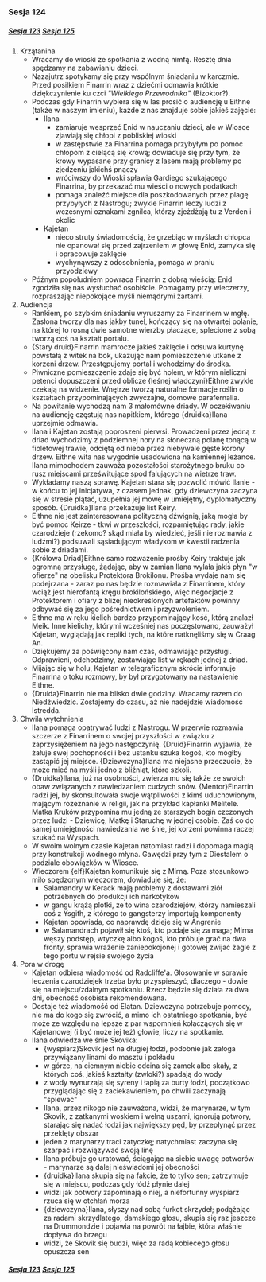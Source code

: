 ### Sesja 124
##### [Sesja 123](#sesja-123) [Sesja 125](#sesja-125)
1. Krzątanina
    - Wracamy do wioski ze spotkania z wodną nimfą. Resztę dnia spędzamy na zabawianiu dzieci.
    - Nazajutrz spotykamy się przy wspólnym śniadaniu w karczmie. Przed posiłkiem Finarrin wraz z dziećmi odmawia krótkie dziękczynienie ku czci _"Wielkiego Przewodnika"_ (Bizoktor?).
    - Podczas gdy Finarrin wybiera się w las prosić o audiencję u Eithne (także w naszym imieniu), każde z nas znajduje sobie jakieś zajęcie:
        - Ilana
            - zamiaruje wesprzeć Enid w nauczaniu dzieci, ale w Wiosce zjawiają się chłopi z pobliskiej wioski
            - w zastępstwie za Finarrina pomaga przybyłym po pomoc chłopom z cielącą się krową; dowiaduje się przy tym, że krowy wypasane przy granicy z lasem mają problemy po zjedzeniu jakichś pnączy
            - wróciwszy do Wioski spławia Gardiego szukającego Finarrina, by przekazać mu wieści o nowych podatkach
            - pomaga znaleźć miejsce dla poszkodowanych przez plagę przybyłych z Nastrogu; zwykle Finarrin leczy ludzi z wczesnymi oznakami zgnilca, którzy zjeżdżają tu z Verden i okolic
        - Kajetan
            - nieco struty świadomością, że grzebiąc w myślach chłopca nie opanował się przed zajrzeniem w głowę Enid, zamyka się i opracowuje zaklęcie
            - wychynąwszy z odosobnienia, pomaga w praniu przyodziewy
    - Późnym popołudniem powraca Finarrin z dobrą wieścią: Enid zgodziła się nas wysłuchać osobiście. Pomagamy przy wieczerzy, rozpraszając niepokojące myśli niemądrymi żartami.
2. Audiencja
    - Rankiem, po szybkim śniadaniu wyruszamy za Finarrinem w mgłę. Zasłona tworzy dla nas jakby tunel, kończący się na otwartej polanie, na której to rosną dwie samotne wierzby płaczące, splecione z sobą tworzą coś na kształt portalu.
    - {Stary druid}Finarrin mamrocze jakieś zaklęcie i odsuwa kurtynę powstałą z witek na bok, ukazując nam pomieszczenie utkane z korzeni drzew. Przestępujemy portal i wchodzimy do środka.
    - Piwniczne pomieszczenie zdaje się być holem, w którym nieliczni petenci dopuszczeni przed oblicze {leśnej władczyni}Eithne zwykle czekają na widzenie. Wnętrze tworzą naturalne formacje roślin o kształtach przypominających zwyczajne, domowe parafernalia.
    - Na powitanie wychodzą nam 3 małomówne driady. W oczekiwaniu na audiencję częstują nas napitkiem, którego {druidka}Ilana uprzejmie odmawia.
    - Ilana i Kajetan zostają poproszeni pierwsi. Prowadzeni przez jedną z driad wychodzimy z podziemnej nory na słoneczną polanę tonącą w fioletowej trawie, odciętą od nieba przez niebywale gęste korony drzew. Eithne wita nas wygodnie usadowiona na kamiennej leżance. Ilana mimochodem zauważa pozostałości starożytnego bruku co rusz miejscami prześwitujące spod falujących na wietrze traw.
    - Wykładamy naszą sprawę. Kajetan stara się pozwolić mówić Ilanie - w końcu to jej inicjatywa, z czasem jednak, gdy dziewczyna zaczyna się w stresie plątać, uzupełnia jej mowę w umiejętny, dyplomatyczny sposób. {Druidka}Ilana przekazuje list Keiry.
    - Eithne nie jest zainteresowana polityczną dźwignią, jaką mogła by być pomoc Keirze - tkwi w przeszłości, rozpamiętując rady, jakie czarodzieje (rzekomo? skąd miała by wiedzieć, jeśli nie rozmawia z ludźmi?) podsuwali sąsiadującym władykom w kwestii radzenia sobie z driadami.
    - {Królowa Driad}Eithne samo rozważenie prośby Keiry traktuje jak ogromną przysługę, żądając, aby w zamian Ilana wylała jakiś płyn "w ofierze" na obelisku Protektora Brokilonu. Prośba wydaje nam się podejrzana - zaraz po nas będzie rozmawiała z Finarrinem, który wciąż jest hierofantą kręgu brokilońskiego, więc negocjacje z Protektorem i ofiary z bliżej nieokreślonych artefaktów powinny odbywać się za jego pośrednictwem i przyzwoleniem.
    - Eithne ma w ręku kielich bardzo przypominający kość, którą znalazł Meik. Inne kielichy, którymi wcześniej nas poczęstowano, zauważył Kajetan, wyglądają jak repliki tych, na które natknęliśmy się w Craag An.
    - Dziękujemy za poświęcony nam czas, odmawiając przysługi. Odprawieni, odchodzimy, zostawiając list w rękach jednej z driad.
    - Mijając się w holu, Kajetan w telegraficznym skrócie informuje Finarrina o toku rozmowy, by był przygotowany na nastawienie Eithne.
    - {Druida}Finarrin nie ma blisko dwie godziny. Wracamy razem do Niedźwiedzic. Zostajemy do czasu, aż nie nadejdzie wiadomość Istredda.
3. Chwila wytchnienia
    - Ilana pomaga opatrywać ludzi z Nastrogu. W przerwie rozmawia szczerze z Finarrinem o swojej przyszłości w związku z zaprzysiężeniem na jego następczynię. {Druid}Finarrin wyjawia, że żałuje swej pochopności i bez ustanku szuka kogoś, kto mógłby zastąpić jej miejsce. {Dziewczyna}Ilana ma niejasne przeczucie, że może mieć na myśli jedno z bliźniąt, które szkoli.
    - {Druidka}Ilana, już na osobności, zwierza mu się także ze swoich obaw związanych z nawiedzaniem cudzych snów. {Mentor}Finarrin radzi jej, by skonsultowała swoje wątpliwości z kimś uduchowionym, mającym rozeznanie w religii, jak na przykład kapłanki Melitele. Matka Kruków przypomina mu jedną ze starszych bogiń czczonych przez ludzi - Dziewicę, Matkę i Staruchę w jednej osobie. Zaś co do samej umiejętności nawiedzania we śnie, jej korzeni powinna raczej szukać na Wyspach.
    - W swoim wolnym czasie Kajetan natomiast radzi i dopomaga magią przy konstrukcji wodnego młyna. Gawędzi przy tym z Diestalem o podziale obowiązków w Wiosce.
    - Wieczorem {elf}Kajetan komunikuje się z Mirną. Poza stosunkowo miło spędzonym wieczorem, dowiaduje się, że:
        - Salamandry w Kerack mają problemy z dostawami ziół potrzebnych do produkcji ich narkotyków
        - w gangu krążą plotki, że to wina czarodziejów, którzy namieszali coś z Ysgith, z którego to gangsterzy importują komponenty
        - Kajetan opowiada, co naprawdę dzieje się w Angrenie
        - w Salamandrach pojawił się ktoś, kto podaje się za maga; Mirna węszy podstęp, wtyczkę albo kogoś, kto próbuje grać na dwa fronty, sprawia wrażenie zaniepokojonej i gotowej zwijać żagle z tego portu w rejsie swojego życia
4. Pora w drogę
    - Kajetan odbiera wiadomość od Radcliffe'a. Głosowanie w sprawie leczenia czarodziejek trzeba było przyspieszyć, dlaczego - dowie się na miejscu/zdalnym spotkaniu. Rzecz będzie się działa za dwa dni, obecność osobista rekomendowana.
    - Dostaje też wiadomość od Elatan. Dziewczyna potrzebuje pomocy, nie ma do kogo się zwrócić, a mimo ich ostatniego spotkania, być może ze względu na lepsze z par wspomnień kołaczących się w Kajetanowej (i być może jej też) głowie, liczy na spotkanie.
    - Ilana odwiedza we śnie Skovika:
        - {wyspiarz}Skovik jest na długiej łodzi, podobnie jak załoga przywiązany linami do masztu i pokładu
        - w górze, na ciemnym niebie odcina się zamek albo skały, z których coś, jakieś kształty (zwłoki?) spadają do wody
        - z wody wynurzają się syreny i łapią za burty łodzi, początkowo przyglądając się z zaciekawieniem, po chwili zaczynają "śpiewać" 
        - Ilana, przez nikogo nie zauważona, widzi, że marynarze, w tym Skovik, z zatkanymi woskiem i wełną uszami, ignorują potwory, starając się nadać łodzi jak największy pęd, by przepłynąć przez przeklęty obszar
        - jeden z marynarzy traci zatyczkę; natychmiast zaczyna się szarpać i rozwiązywać swoją linę
        - Ilana próbuje go uratować, ściągając na siebie uwagę potworów - marynarze są dalej nieświadomi jej obecności
        - {druidka}Ilana skupia się na fakcie, że to tylko sen; zatrzymuje się w miejscu, podczas gdy łódź płynie dalej
        - widzi jak potwory zapominają o niej, a niefortunny wyspiarz rzuca się w otchłań morza
        - {dziewczyna}Ilana, słyszy nad sobą furkot skrzydeł; podążając za radami skrzydlatego, damskiego głosu, skupia się raz jeszcze na Drummondzie i pojawia na powrót na łajbie, która właśnie dopływa do brzegu
        - widzi, że Skovik się budzi, więc za radą kobiecego głosu opuszcza sen

##### [Sesja 123](#sesja-123) [Sesja 125](#sesja-125)
